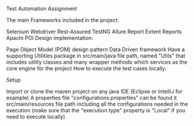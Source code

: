 Test Automation Assignment

The main Frameworks included in the project:

Selenium Webdriver
Rest-Assured
TestNG
Allure Report
Extent Reports
Apachi POI
Design implementation:

Page Object Model (POM) design pattern
Data Driven framework
Have a supporting Utilities package in src/main/java file path, named "Utils" that includes utility classes and many wrapper methods which services as the core engine for the project
How to execute the test cases locally:

Setup

Import or clone the maven project on any java IDE (Eclipse or IntelliJ for example)
A properties file "configurations.properties" can be found it src/main/resources file path including all the configurations needed in the execution (make sure that the "execution.type" property is "Local" if you need to execute locally)

